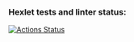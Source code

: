 ### Hexlet tests and linter status:
[![Actions Status](https://github.com/aliya202/java-project-99/actions/workflows/hexlet-check.yml/badge.svg)](https://github.com/aliya202/java-project-99/actions)